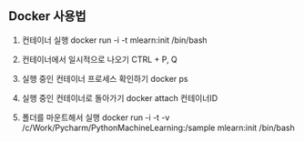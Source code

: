 ## Docker 사용법

1. 컨테이너 실행
    docker run -i -t mlearn:init /bin/bash

2. 컨테이너에서 일시적으로 나오기
    CTRL + P, Q

3. 실행 중인 컨테이너 프로세스 확인하기
    docker ps

4. 실행 중인 컨테이너로 돌아가기
    docker attach 컨테이너ID

5. 폴더를 마운트해서 실행
    docker run -i -t -v /c/Work/Pycharm/PythonMachineLearning:/sample mlearn:init /bin/bash
